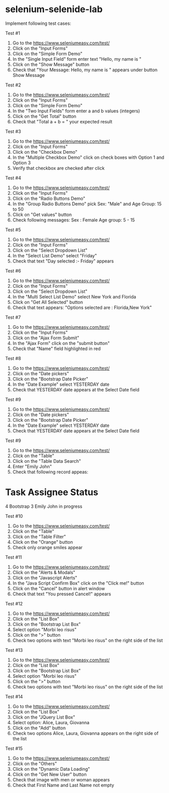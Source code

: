 # selenium-selenide-lab

Implement following test cases:

Test #1
1. Go to the https://www.seleniumeasy.com/test/
2. Click on the "Input Forms"
3. Click on the "Simple Form Demo"
4. In the "Single Input Field" form enter text "Hello, my name is <your name>"
5. Click on the "Show Message" button
6. Check that "Your Message: Hello, my name is <your name>" appears under button Show Message



Test #2
1. Go to the https://www.seleniumeasy.com/test/
2. Click on the "Input Forms"
3. Click on the "Simple Form Demo"
4. In the "Two Input Fields" form enter a and b values (integers)
5. Click on the "Get Total" button
6. Check that "Total a + b = " your expected result


Test #3
1. Go to the https://www.seleniumeasy.com/test/
2. Click on the "Input Forms"
3. Click on the "Checkbox Demo"
4. In the "Multiple Checkbox Demo" click on check boxes with Option 1 and Option 3
5. Verify that checkbox are checked after click


Test #4
1. Go to the https://www.seleniumeasy.com/test/
2. Click on the "Input Forms"
3. Click on the "Radio Buttons Demo"
4. In the "Group Radio Buttons Demo" pick Sex: "Male" and Age Group: 15 to 50
5. Click on "Get values" button
6. Check following messages:
Sex : Female
Age group: 5 - 15


Test #5
1. Go to the https://www.seleniumeasy.com/test/
2. Click on the "Input Forms"
3. Click on the "Select Dropdown List"
4. In the "Select List Demo" select "Friday"
5. Check that text "Day selected :- Friday" appears


Test #6
1. Go to the https://www.seleniumeasy.com/test/
2. Click on the "Input Forms"
3. Click on the "Select Dropdown List"
4. In the "Multi Select List Demo" select New York and Florida
5. Click on "Get All Selected" button
6. Check that text appears: "Options selected are : Florida,New York"


Test #7
1. Go to the https://www.seleniumeasy.com/test/
2. Click on the "Input Forms"
3. Click on the "Ajax Form Submit"
4. In the "Ajax Form" click on the "submit button"
5. Check that "Name" field highlighted in red


Test #8
1. Go to the https://www.seleniumeasy.com/test/
2. Click on the "Date pickers"
3. Click on the "Bootstrap Date Picker"
4. In the "Date Example" select YESTERDAY date
5. Check that YESTERDAY date appears at the Select Date field


Test #9
1. Go to the https://www.seleniumeasy.com/test/
2. Click on the "Date pickers"
3. Click on the "Bootstrap Date Picker"
4. In the "Date Example" select YESTERDAY date
5. Check that YESTERDAY date appears at the Select Date field


Test #9
1. Go to the https://www.seleniumeasy.com/test/
2. Click on the "Table"
3. Click on the "Table Data Search"
4. Enter "Emily John"
5. Check that following record appeas:

#	Task			    Assignee		  Status
4	Bootstrap 3		Emily John		in progress


Test #10
1. Go to the https://www.seleniumeasy.com/test/
2. Click on the "Table"
3. Click on the "Table Filter"
4. Click on the "Orange" button
5. Check only orange smiles appear


Test #11
1. Go to the https://www.seleniumeasy.com/test/
2. Click on the "Alerts & Modals"
3. Click on the "Javascript Alerts"
4. In the "Java Script Confirm Box" click on the "Click me!" button
5. Click on the "Cancel" button in alert window 
6. Check that text "You pressed Cancel!" appears


Test #12
1. Go to the https://www.seleniumeasy.com/test/
2. Click on the "List Box"
3. Click on the "Bootstrap List Box"
4. Select option "Morbi leo risus"
5. Click on the ">" button
6. Check two options with text "Morbi leo risus" on the right side of the list


Test #13
1. Go to the https://www.seleniumeasy.com/test/
2. Click on the "List Box"
3. Click on the "Bootstrap List Box"
4. Select option "Morbi leo risus"
5. Click on the ">" button
6. Check two options with text "Morbi leo risus" on the right side of the list


Test #14
1. Go to the https://www.seleniumeasy.com/test/
2. Click on the "List Box"
3. Click on the "JQuery List Box"
4. Select option: Alice, Laura, Giovanna
5. Click on the "Add" button
6. Check two options Alice, Laura, Giovanna appears on the right side of the list



Test #15
1. Go to the https://www.seleniumeasy.com/test/
2. Click on the "Others"
3. Click on the "Dynamic Data Loading"
4. Click on the "Get New User" button
5. Check that image with men or woman appears
6. Check that First Name and Last Name not empty
